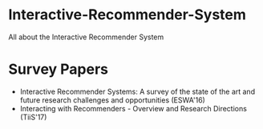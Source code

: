 # Interactive-Recommender-System
All about the Interactive Recommender System

# Survey Papers
- Interactive Recommender Systems: A survey of the state of the art and future research challenges and opportunities (ESWA'16)
- Interacting with Recommenders - Overview and Research Directions (TiiS'17)
